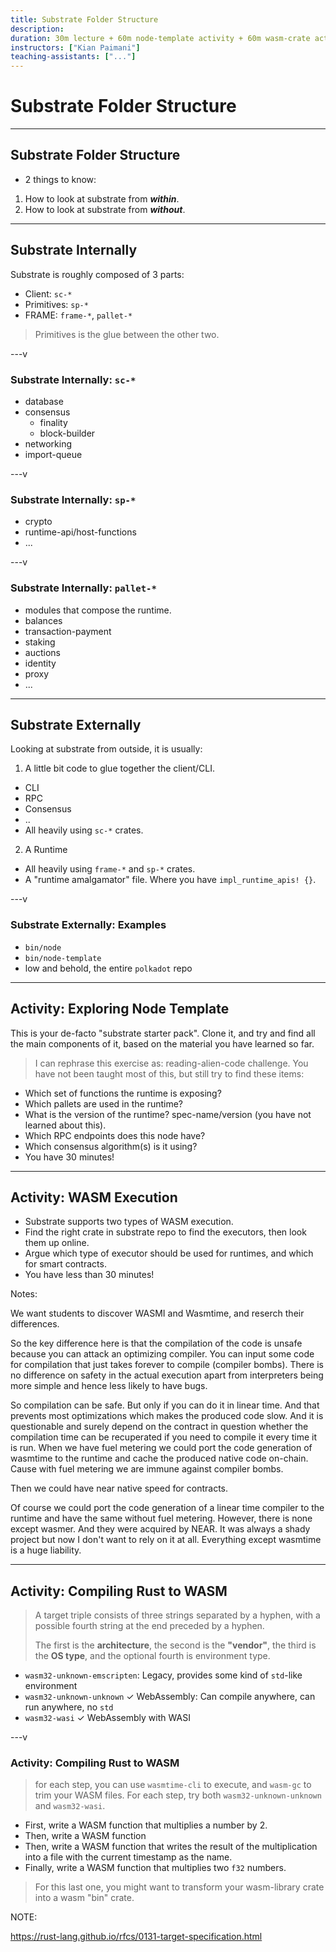 ```yaml
---
title: Substrate Folder Structure
description:
duration: 30m lecture + 60m node-template activity + 60m wasm-crate activity
instructors: ["Kian Paimani"]
teaching-assistants: ["..."]
---
```


# Substrate Folder Structure

<widget-speaker name="Kian Paimani" position="Core Dev" image="../../../assets/img/0-Shared/people/kian.png" github="kianenigma" twitter="kianenigma"></widget-speaker>

---

## Substrate Folder Structure

* 2 things to know:

1. How to look at substrate from ***within***.
2. How to look at substrate from ***without***.

---

## Substrate Internally

Substrate is roughly composed of 3 parts:

* Client: `sc-*`
* Primitives: `sp-*`
* FRAME: `frame-*`, `pallet-*`

> Primitives is the glue between the other two.

---v

### Substrate Internally: `sc-*`

* database
* consensus
  * finality
  * block-builder
* networking
* import-queue

---v

### Substrate Internally: `sp-*`

* crypto
* runtime-api/host-functions
* ...

---v

### Substrate Internally: `pallet-*`

* modules that compose the runtime.
* balances
* transaction-payment
* staking
* auctions
* identity
* proxy
* ...

---

## Substrate Externally

Looking at substrate from outside, it is usually:

1. A little bit code to glue together the client/CLI.
  * CLI
  * RPC
  * Consensus
  * ..
  * All heavily using `sc-*` crates.
2. A Runtime
  * All heavily using `frame-*` and `sp-*` crates.
  * A "runtime amalgamator" file. Where you have `impl_runtime_apis! {}`.

---v

### Substrate Externally: Examples

* `bin/node`
* `bin/node-template`
* low and behold, the entire `polkadot` repo

---

## Activity: Exploring Node Template

This is your de-facto "substrate starter pack". Clone it, and try and find all the main components
of it, based on the material you have learned so far.

> I can rephrase this exercise as: reading-alien-code challenge. You have not been taught most of this, but still try to find these items:

* Which set of functions the runtime is exposing?
* Which pallets are used in the runtime?
* What is the version of the runtime? spec-name/version (you have not learned about this).
* Which RPC endpoints does this node have?
* Which consensus algorithm(s) is it using?
* You have 30 minutes!

---

## Activity: WASM Execution

* Substrate supports two types of WASM execution.
* Find the right crate in substrate repo to find the executors, then look them up online.
* Argue which type of executor should be used for runtimes, and which for smart contracts.
* You have less than 30 minutes!

Notes:

We want students to discover WASMI and Wasmtime, and reserch their differences.

So the key difference here is that the compilation of the code is unsafe because you can attack an
optimizing compiler. You can input some code for compilation that just takes forever to compile
(compiler bombs). There is no difference on safety in the actual execution apart from interpreters
being more simple and hence less likely to have bugs.

So compilation can be safe. But only if you can do it in linear time. And that prevents most
optimizations which makes the produced code slow. And it is questionable and surely depend on the
contract in question whether the compilation time can be recuperated if you need to compile it every
time it is run. When we have fuel metering we could port the code generation of wasmtime to the
runtime and cache the produced native code on-chain. Cause with fuel metering we are immune against
compiler bombs.

Then we could have near native speed for contracts.

Of course we could port the code generation of a linear time compiler to the runtime and have the
same without fuel metering. However, there is none except wasmer. And they were acquired by NEAR. It
was always a shady project but now I don't want to rely on it at all. Everything except wasmtime is
a huge liability.


---

## Activity: Compiling Rust to WASM


> A target triple consists of three strings separated by a hyphen, with a possible fourth string at the end preceded by a hyphen.
>
> The first is the **architecture**, the second is the **"vendor"**, the third is the **OS type**, and the optional fourth is environment type.

* `wasm32-unknown-emscripten`: Legacy, provides some kind of `std`-like environment
* `wasm32-unknown-unknown`	✓	WebAssembly: Can compile anywhere, can run anywhere, no `std`
* `wasm32-wasi`	✓	WebAssembly with WASI

---v

### Activity: Compiling Rust to WASM

> for each step, you can use `wasmtime-cli` to execute, and `wasm-gc` to trim your WASM files. For each step, try both `wasm32-unknown-unknown` and `wasm32-wasi`.

* First, write a WASM function that multiplies a number by 2.
* Then, write a WASM function
* Then, write a WASM function that writes the result of the multiplication into a file with the current timestamp as the name.
* Finally, write a WASM function that multiplies two `f32` numbers.

> For this last one, you might want to transform your wasm-library crate into a wasm "bin" crate.

NOTE:

https://rust-lang.github.io/rfcs/0131-target-specification.html

